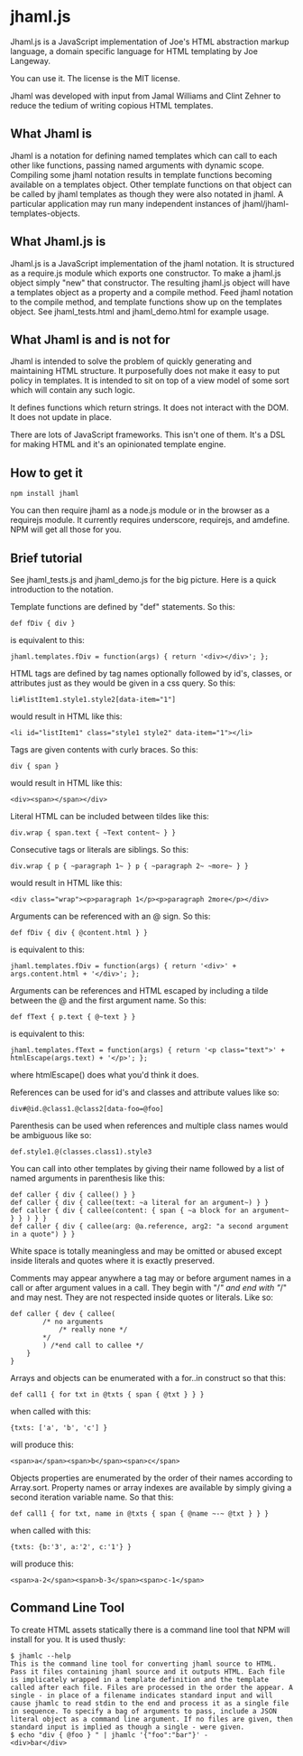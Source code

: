 jhaml.js
========
Jhaml.js is a JavaScript implementation of Joe's HTML abstraction markup language, a domain specific language for HTML templating by Joe Langeway.

You can use it. The license is the MIT license.

Jhaml was developed with input from Jamal Williams and Clint Zehner to reduce the tedium of writing copious HTML templates.

What Jhaml is
-------------
Jhaml is a notation for defining named templates which can call to each other like functions, passing named arguments with dynamic scope. Compiling some jhaml notation results in template functions becoming available on a templates object. Other template functions on that object can be called by jhaml templates as though they were also notated in jhaml. A particular application may run many independent instances of jhaml/jhaml-templates-objects.

What Jhaml.js is
----------------
Jhaml.js is a JavaScript implementation of the jhaml notation. It is structured as a require.js module which exports one constructor. To make a jhaml.js object simply "new" that constructor. The resulting jhaml.js object will have a templates object as a property and a compile method. Feed jhaml notation to the compile method, and template functions show up on the templates object. See jhaml_tests.html and jhaml_demo.html for example usage.

What Jhaml is and is not for
---------------------
Jhaml is intended to solve the problem of quickly generating and maintaining HTML structure. It purposefully does not make it easy to put policy in templates. It is intended to sit on top of a view model of some sort which will contain any such logic.

It defines functions which return strings. It does not interact with the DOM. It does not update in place.

There are lots of JavaScript frameworks. This isn't one of them. It's a DSL for making HTML and it's an opinionated template engine.

How to get it
-------------
    npm install jhaml
You can then require jhaml as a node.js module or in the browser as a requirejs module. It currently requires underscore, requirejs, and amdefine. NPM will get all those for you.

Brief tutorial
--------------
See jhaml_tests.js and jhaml_demo.js for the big picture. Here is a quick introduction to the notation.

Template functions are defined by "def" statements. So this:

    def fDiv { div }

is equivalent to this:

    jhaml.templates.fDiv = function(args) { return '<div></div>'; };

HTML tags are defined by tag names optionally followed by id's, classes, or attributes just as they would be given in a css query. So this:

    li#listItem1.style1.style2[data-item="1"]

would result in HTML like this:

    <li id="listItem1" class="style1 style2" data-item="1"></li>

Tags are given contents with curly braces. So this:

    div { span }

would result in HTML like this:

    <div><span></span></div>

Literal HTML can be included between tildes like this:

    div.wrap { span.text { ~Text content~ } }

Consecutive tags or literals are siblings. So this:

    div.wrap { p { ~paragraph 1~ } p { ~paragraph 2~ ~more~ } }

would result in HTML like this:

    <div class="wrap"><p>paragraph 1</p><p>paragraph 2more</p></div>

Arguments can be referenced with an @ sign. So this:

    def fDiv { div { @content.html } }

is equivalent to this:

    jhaml.templates.fDiv = function(args) { return '<div>' + args.content.html + '</div>'; };

Arguments can be references and HTML escaped by including a tilde between the @ and the first argument name. So this:

	def fText { p.text { @~text } }

is equivalent to this:

    jhaml.templates.fText = function(args) { return '<p class="text">' + htmlEscape(args.text) + '</p>'; };

where htmlEscape() does what you'd think it does.

References can be used for id's and classes and attribute values like so:

    div#@id.@class1.@class2[data-foo=@foo]

Parenthesis can be used when references and multiple class names would be ambiguous like so:

	def.style1.@(classes.class1).style3

You can call into other templates by giving their name followed by a list of named arguments in parenthesis like this:

    def caller { div { callee() } }
    def caller { div { callee(text: ~a literal for an argument~) } }
    def caller { div { callee(content: { span { ~a block for an argument~ } } ) } }
    def caller { div { callee(arg: @a.reference, arg2: "a second argument in a quote") } }

White space is totally meaningless and may be omitted or abused except inside literals and quotes where it is exactly preserved.

Comments may appear anywhere a tag may or before argument names in a call or after argument values in a call. They begin with "/*" and end with "*/" and may nest. They are not respected inside quotes or literals. Like so:

    def caller { dev { callee(
            /* no arguments 
                /* really none */ 
            */
            ) /*end call to callee */ 
        }
    }

Arrays and objects can be enumerated with a for..in construct so that this:
    
    def call1 { for txt in @txts { span { @txt } } }

when called with this:

    {txts: ['a', 'b', 'c'] }

will produce this:

    <span>a</span><span>b</span><span>c</span>

Objects properties are enumerated by the order of their names according to Array.sort. Property names or array indexes are available by simply giving a second iteration variable name. So that this:

    def call1 { for txt, name in @txts { span { @name ~-~ @txt } } }

when called with this:

    {txts: {b:'3', a:'2', c:'1'} }

will produce this:

    <span>a-2</span><span>b-3</span><span>c-1</span>

Command Line Tool
-----------------
To create HTML assets statically there is a command line tool that NPM will install for you. It is used thusly:

    $ jhamlc --help
    This is the command line tool for converting jhaml source to HTML. Pass it files containing jhaml source and it outputs HTML. Each file is implicately wrapped in a template definition and the template called after each file. Files are processed in the order the appear. A single - in place of a filename indicates standard input and will cause jhamlc to read stdin to the end and process it as a single file in sequence. To specify a bag of arguments to pass, include a JSON literal object as a command line argument. If no files are given, then standard input is implied as though a single - were given. 
    $ echo "div { @foo } " | jhamlc '{"foo":"bar"}' -
    <div>bar</div>
